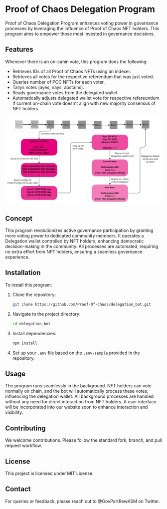 # Proof of Chaos Delegation Program

Proof of Chaos Delegation Program enhances voting power in governance processes by leveraging the influence of Proof of Chaos NFT holders. This program aims to empower those most invested in governance decisions.

## Features

Whenever there is an on-cahin vote, this program does the following:
- Retrieves IDs of all Proof of Chaos NFTs using an indexer.
- Retrieves all votes for the respective referendum that was just voted.
- Queries number of POC NFTs for each voter.
- Tallys votes (ayes, nays, abstains).
- Reads governance votes from the delegated wallet.
- Automatically adjusts delegated wallet vote for respective refereundum if current on-chain vote doesn't align with new majority consensus of NFT holders.

![Proof of Chaos Delegation](POC_Delegation.png)

## Concept

This program revolutionizes active governance participation by granting more voting power to dedicated community members. It operates a Delegation wallet controlled by NFT holders, enhancing democratic decision-making in the community. All processes are automated, requiring no extra effort from NFT holders, ensuring a seamless governance experience.

## Installation

To install this program:

1. Clone the repository:
   ```bash
   git clone https://github.com/Proof-Of-Chaos/delegation_bot.git
   ```
2. Navigate to the project directory:
   ```bash
   cd delegation_bot
   ```
3. Install dependencies:
   ```bash
   npm install
   ```
4. Set up your `.env` file based on the `.env-sample` provided in the repository.

## Usage

The program runs seamlessly in the background. NFT holders can vote normally on chain, and the bot will automatically process these votes, influencing the delegation wallet. All background processes are handled without any need for direct interaction from NFT holders. A user interface will be incorporated into our website soon to enhance interaction and visibility.

## Contributing

We welcome contributions. Please follow the standard fork, branch, and pull request workflow.

## License

This project is licensed under MIT License.

## Contact

For queries or feedback, please reach out to @GovPartRewKSM on Twitter.